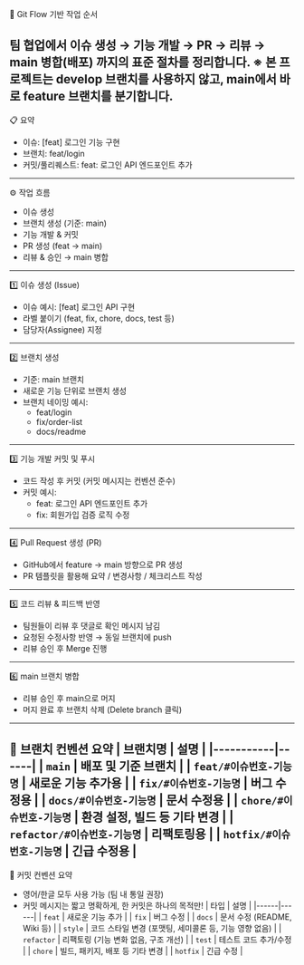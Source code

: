 🚀 Git Flow 기반 작업 순서

팀 협업에서 이슈 생성 → 기능 개발 → PR → 리뷰 → main 병합(배포) 까지의 표준 절차를 정리합니다.
※ 본 프로젝트는 develop 브랜치를 사용하지 않고, main에서 바로 feature 브랜치를 분기합니다.
---
📋 요약
- 이슈: [feat] 로그인 기능 구현
- 브랜치: feat/login
- 커밋/풀리퀘스트: feat: 로그인 API 엔드포인트 추가
---
⚙️ 작업 흐름
- 이슈 생성
- 브랜치 생성 (기준: main)
- 기능 개발 & 커밋
- PR 생성 (feat → main)
- 리뷰 & 승인 → main 병합
---
1️⃣ 이슈 생성 (Issue)
- 이슈 예시: [feat] 로그인 API 구현
- 라벨 붙이기 (feat, fix, chore, docs, test 등)
- 담당자(Assignee) 지정
---
2️⃣ 브랜치 생성
- 기준: main 브랜치
- 새로운 기능 단위로 브랜치 생성
- 브랜치 네이밍 예시:
  - feat/login
  - fix/order-list
  - docs/readme
---
3️⃣ 기능 개발 커밋 및 푸시
- 코드 작성 후 커밋 (커밋 메시지는 컨벤션 준수)
- 커밋 예시:
  - feat: 로그인 API 엔드포인트 추가
  - fix: 회원가입 검증 로직 수정
---
4️⃣ Pull Request 생성 (PR)
- GitHub에서 feature → main 방향으로 PR 생성
- PR 템플릿을 활용해 요약 / 변경사항 / 체크리스트 작성
---
5️⃣ 코드 리뷰 & 피드백 반영
- 팀원들이 리뷰 후 댓글로 확인 메시지 남김
- 요청된 수정사항 반영 → 동일 브랜치에 push
- 리뷰 승인 후 Merge 진행
---
6️⃣ main 브랜치 병합
- 리뷰 승인 후 main으로 머지
- 머지 완료 후 브랜치 삭제 (Delete branch 클릭)
--- 
📘 브랜치 컨벤션 요약
| 브랜치명 | 설명 |
|-----------|------|
| `main` | 배포 및 기준 브랜치 |
| `feat/#이슈번호-기능명` | 새로운 기능 추가용 |
| `fix/#이슈번호-기능명` | 버그 수정용 |
| `docs/#이슈번호-기능명` | 문서 수정용 |
| `chore/#이슈번호-기능명` | 환경 설정, 빌드 등 기타 변경 |
| `refactor/#이슈번호-기능명` | 리팩토링용 |
| `hotfix/#이슈번호-기능명` | 긴급 수정용 |
---
📘 커밋 컨벤션 요약
- 영어/한글 모두 사용 가능 (팀 내 통일 권장)
- 커밋 메시지는 짧고 명확하게, 한 커밋은 하나의 목적만!
| 타입 | 설명 |
|------|------|
| `feat` | 새로운 기능 추가 |
| `fix` | 버그 수정 |
| `docs` | 문서 수정 (README, Wiki 등) |
| `style` | 코드 스타일 변경 (포맷팅, 세미콜론 등, 기능 영향 없음) |
| `refactor` | 리팩토링 (기능 변화 없음, 구조 개선) |
| `test` | 테스트 코드 추가/수정 |
| `chore` | 빌드, 패키지, 배포 등 기타 변경 |
| `hotfix` | 긴급 수정 |
